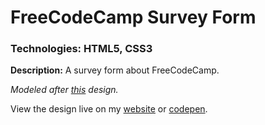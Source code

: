 # FreeCodeCamp Survey Form
### Technologies: HTML5, CSS3

**Description:** A survey form about FreeCodeCamp.

*Modeled after [this](https://codepen.io/freeCodeCamp/full/VPaoNP) design.*

View the design live on my [website](tjonesdev.github.io/fcc-survey-form_htmlcss) or [codepen](https://codepen.io/justkeepprogramming/pen/JjdMbMz).
